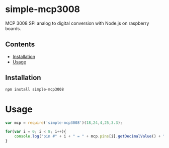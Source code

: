 # simple-mcp3008

MCP 3008 SPI analog to digital conversion with Node.js on raspberry boards.

## Contents

 * [Installation](https://github.com/toliger/simple-mcp3008#installation)
 * [Usage](https://github.com/toliger/simple-mcp3008#usage)

## Installation

```
npm install simple-mcp3008
```

# Usage

```js
var mcp = require('simple-mcp3008')(18,24,4,25,3.3);

for(var i = 0; i < 8; i++){
	console.log("pin #" + i + " = " + mcp.pins[i].getDecimalValue() + "/1024");
}
```
